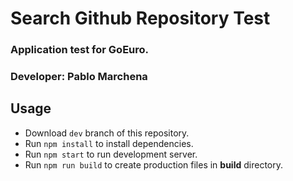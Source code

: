 # Search Github Repository Test

### Application test for GoEuro.
### Developer: Pablo Marchena

## Usage

- Download `dev` branch of this repository.
- Run `npm install` to install dependencies.
- Run `npm start` to run development server.
- Run `npm run build` to create production files in **build** directory.

